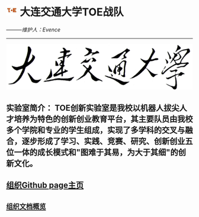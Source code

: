 # <img src="profile/img/logo.jpeg" width = "30" height = "30"> __大连交通大学TOE战队__

———_维护人：Evence_
___
<img src="profile/img/DJTU.jpeg"> 


## 实验室简介：  TOE创新实验室是我校以机器人拔尖人才培养为特色的创新创业教育平台，其主要队员由我校多个学院和专业的学生组成，实现了多学科的交叉与融合，逐步形成了学习、实践、竞赛、研究、创新创业五位一体的成长模式和"图难于其易，为大于其细"的创新文化。

## [组织Github page主页](https://djtu-rm-toe.github.io/#/)

## [`组织文档概览`](https://github.com/DJTU-RM-TOE/DJTU-RM-TOE/blob/main/README.md)

